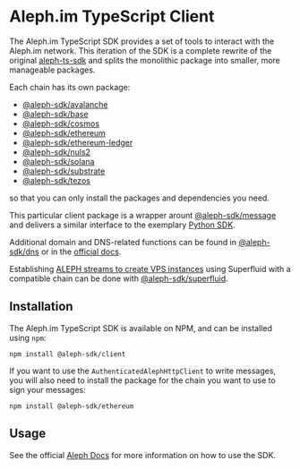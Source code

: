 # Aleph.im TypeScript Client

The Aleph.im TypeScript SDK provides a set of tools to interact with the Aleph.im network.
This iteration of the SDK is a complete rewrite of the original [aleph-ts-sdk](https://npmjs.com/package/aleph-ts-sdk) and splits the monolithic package into smaller, more manageable packages.

Each chain has its own package:

- [@aleph-sdk/avalanche](https://npmjs.com/package/@aleph-sdk/avalanche)
- [@aleph-sdk/base](https://npmjs.com/package/@aleph-sdk/base)
- [@aleph-sdk/cosmos](https://npmjs.com/package/@aleph-sdk/cosmos)
- [@aleph-sdk/ethereum](https://npmjs.com/package/@aleph-sdk/ethereum)
- [@aleph-sdk/ethereum-ledger](https://npmjs.com/package/@aleph-sdk/ethereum-ledger)
- [@aleph-sdk/nuls2](https://npmjs.com/package/@aleph-sdk/nuls2)
- [@aleph-sdk/solana](https://npmjs.com/package/@aleph-sdk/solana)
- [@aleph-sdk/substrate](https://npmjs.com/package/@aleph-sdk/substrate)
- [@aleph-sdk/tezos](https://npmjs.com/package/@aleph-sdk/tezos)

so that you can only install the packages and dependencies you need.

This particular client package is a wrapper arount [@aleph-sdk/message](https://npmjs.com/package/@aleph-sdk/message) and delivers a similar interface to the exemplary [Python SDK](https://pypi.org/project/aleph-sdk-python/).

Additional domain and DNS-related functions can be found in [@aleph-sdk/dns](https://npmjs.com/package/@aleph-sdk/dns) or in the [official docs](https://docs.aleph.im/computing/custom_domain/setup/).

Establishing [ALEPH streams to create VPS instances](https://docs.aleph.im/libraries/typescript-sdk/instances/) using Superfluid with a compatible chain can be done with [@aleph-sdk/superfluid](https://npmjs.com/package/@aleph-sdk/superfluid).

## Installation

The Aleph.im TypeScript SDK is available on NPM, and can be installed using `npm`:

```shell
npm install @aleph-sdk/client
```

If you want to use the `AuthenticatedAlephHttpClient` to write messages, you will also need to install the package for the chain you want to use to sign your messages:

```shell
npm install @aleph-sdk/ethereum
```

## Usage

See the official [Aleph Docs](https://docs.aleph.im/) for more information on how to use the SDK.
